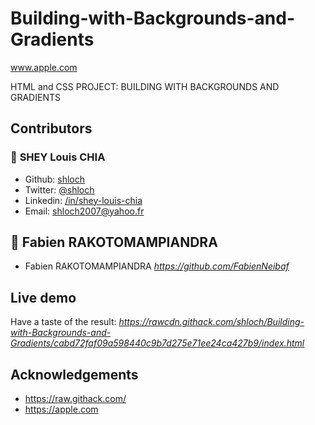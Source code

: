 # Building-with-Backgrounds-and-Gradients

www.apple.com

HTML and CSS
PROJECT: BUILDING WITH BACKGROUNDS AND GRADIENTS



## Contributors

### 👤 **SHEY Louis CHIA**

- Github: [shloch](https://github.com/shloch)
- Twitter: [@shloch](https://twitter.com/shloch)
- Linkedin: [/in/shey-louis-chia](https://www.linkedin.com/in/shey-louis-chia)
- Email: shloch2007@yahoo.fr

## 👤 **Fabien RAKOTOMAMPIANDRA**
- Fabien RAKOTOMAMPIANDRA _https://github.com/FabienNeibaf_

## Live demo
Have a taste of the result:
_https://rawcdn.githack.com/shloch/Building-with-Backgrounds-and-Gradients/cabd72faf09a598440c9b7d275e71ee24ca427b9/index.html_

## Acknowledgements
- https://raw.githack.com/
- https://apple.com